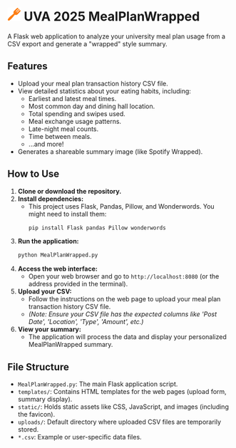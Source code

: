 # <img src="static/favicon.ico" alt="MealPlanWrapped icon" width="30" height="30"> UVA 2025 MealPlanWrapped

A Flask web application to analyze your university meal plan usage from a CSV export and generate a "wrapped" style summary.

## Features

*   Upload your meal plan transaction history CSV file.
*   View detailed statistics about your eating habits, including:
    *   Earliest and latest meal times.
    *   Most common day and dining hall location.
    *   Total spending and swipes used.
    *   Meal exchange usage patterns.
    *   Late-night meal counts.
    *   Time between meals.
    *   ...and more!
*   Generates a shareable summary image (like Spotify Wrapped).

## How to Use

1.  **Clone or download the repository.**
2.  **Install dependencies:**
    *   This project uses Flask, Pandas, Pillow, and Wonderwords. You might need to install them:
        ```bash
        pip install Flask pandas Pillow wonderwords
        ```
3.  **Run the application:**
    ```bash
    python MealPlanWrapped.py
    ```
4.  **Access the web interface:**
    *   Open your web browser and go to `http://localhost:8080` (or the address provided in the terminal).
5.  **Upload your CSV:**
    *   Follow the instructions on the web page to upload your meal plan transaction history CSV file.
    *   *(Note: Ensure your CSV file has the expected columns like 'Post Date', 'Location', 'Type', 'Amount', etc.)*
6.  **View your summary:**
    *   The application will process the data and display your personalized MealPlanWrapped summary.

## File Structure

*   `MealPlanWrapped.py`: The main Flask application script.
*   `templates/`: Contains HTML templates for the web pages (upload form, summary display).
*   `static/`: Holds static assets like CSS, JavaScript, and images (including the favicon).
*   `uploads/`: Default directory where uploaded CSV files are temporarily stored.
*   `*.csv`: Example or user-specific data files.
